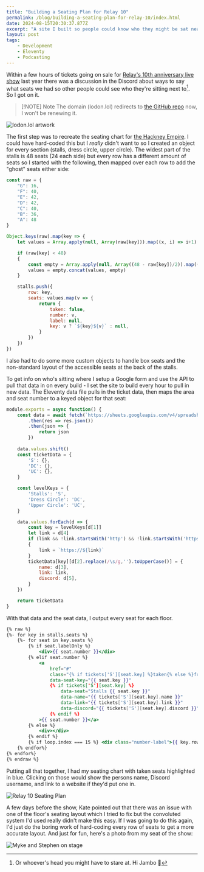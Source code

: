 ```yaml
---
title: "Building a Seating Plan for Relay 10"
permalink: /blog/building-a-seating-plan-for-relay-10/index.html
date: 2024-08-15T20:30:37.877Z
excerpt: "A site I built so people could know who they might be sat near at Relay's 10th anniversary live show"
layout: post
tags:
    - Development
    - Eleventy
    - Podcasting
---
```


Within a few hours of tickets going on sale for [Relay's 10th anniversary live show](https://www.extras.relay.fm/blog/2023/8/21/celebrate-relays-10th-anniversary-in-london) last year there was a discussion in the Discord about ways to say what seats we had so other people could see who they're sitting next to[^1]. So I got on it.

> [!NOTE] Note
> The domain (lodon.lol) redirects to [the GitHub repo](https://github.com/rknightuk/lodon.lol) now, I won't be renewing it.

![lodon.lol artwork](https://cdn.rknight.me/site/lodon-image.jpg)

The first step was to recreate the seating chart for [the Hackney Empire](https://seatplan.com/london/hackney-empire-theatre/seating-plan/). I could have hard-coded this but I _really_ didn't want to so I created an object for every section (stalls, dress circle, upper circle). The widest part of the stalls is 48 seats (24 each side) but every row has a different amount of seats so I started with the following, then mapped over each row to add the "ghost" seats either side:

```js
const raw = {
	"G": 16,
	"F": 40,
	"E": 42,
	"D": 42,
	"C": 40,
	"B": 36,
	"A": 48
}

Object.keys(raw).map(key => {
	let values = Array.apply(null, Array(raw[key])).map((x, i) => i+1)

	if (raw[key] < 48)
	{
		const empty = Array.apply(null, Array((48 - raw[key])/2)).map(() => null)
		values = empty.concat(values, empty)
	}

	stalls.push({
		row: key,
		seats: values.map(v => {
			return { 
				taken: false,
				number: v,
				label: null,
				key: v ? `${key}${v}` : null,
			}
		})
	})
})
```

I also had to do some more custom objects to handle box seats and the non-standard layout of the accessible seats at the back of the stalls.

To get info on who's sitting where I setup a Google form and use the API to pull that data in on every build - I set the site to build every hour to pull in new data. The Eleventy data file pulls in the ticket data, then maps the area and seat number to a keyed object for that seat:

```js
module.exports = async function() {
	const data = await fetch(`https://sheets.googleapis.com/v4/spreadsheets/${process.env.SHEET_ID}/values/Sheet?key=${process.env.GOOGLE_API}`)
        .then(res => res.json())
        .then(json => {
            return json
        })
	
	data.values.shift()
	const ticketData = {
        'S': {},
        'DC': {},
        'UC': {},
    }

    const levelKeys = {
        'Stalls': 'S',
        'Dress Circle': 'DC',
        'Upper Circle': 'UC',
    }

	data.values.forEach(d => {
        const key = levelKeys[d[1]]
        let link = d[4]
        if (link && !link.startsWith('http') && !link.startsWith('https'))
        {
            link = `https://${link}`
        }
        ticketData[key][d[2].replace(/\s/g,'').toUpperCase()] = {
			name: d[3],
			link: link,
			discord: d[5],
		}
	})

    return ticketData
}
```

With that data and the seat data, I output every seat for each floor.

```handlebars
{% raw %}
{%- for key in stalls.seats %}
    {%- for seat in key.seats %}
        {% if seat.labelOnly %}
            <div>{{ seat.number }}</div>
        {% elif seat.number %}
            <a 
                href="#" 
                class="{% if tickets['S'][seat.key] %}taken{% else %}free{% endif %}"
                data-seat-key="{{ seat.key }}"
                {% if tickets['S'][seat.key] %}
                    data-seat="Stalls {{ seat.key }}"
                    data-name="{{ tickets['S'][seat.key].name }}"
                    data-link="{{ tickets['S'][seat.key].link }}"
                    data-discord="{{ tickets['S'][seat.key].discord }}"
                {% endif %}
            >{{ seat.number }}</a>
        {% else %}
            <div></div>
        {% endif %}
        {% if loop.index === 15 %} <div class="number-label">{{ key.row }}</div> {% endif %}
    {% endfor%}
{% endfor%}
{% endraw %}
```

Putting all that together, I had my seating chart with taken seats highlighted in blue. Clicking on those would show the persons name, Discord username, and link to a website if they'd put one in. 

![Relay 10 Seating Plan](https://cdn.rknight.me/site/seating-plan.jpg)

A few days before the show, Kate pointed out that there was an issue with one of the floor's seating layout which I tried to fix but the convoluted system I'd used really didn't make this easy. If I was going to do this again, I'd just do the boring work of hard-coding every row of seats to get a more accurate layout. And just for fun, here's a photo from my seat of the show:

![Myke and Stephen on stage](https://cdn.rknight.me/site/relay-10-stage.jpg)

[^1]: Or whoever's head you might have to stare at. Hi Jambo 👋